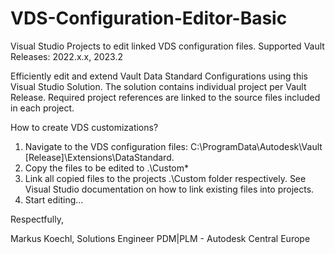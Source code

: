 # VDS-Configuration-Editor-Basic
Visual Studio Projects to edit linked VDS configuration files.
Supported Vault Releases: 2022.x.x, 2023.2

Efficiently edit and extend Vault Data Standard Configurations using this Visual Studio Solution.
The solution contains individual project per Vault Release. Required project references are linked to the source files included in each project.

How to create VDS customizations?
1. Navigate to the VDS configuration files: C:\ProgramData\Autodesk\Vault [Release]\Extensions\DataStandard.
2. Copy the files to be edited to .\Custom* 
3. Link all copied files to the projects .\Custom folder respectively. See Visual Studio documentation on how to link existing files into projects.
4. Start editing...


Respectfully,

Markus Koechl, Solutions Engineer PDM|PLM - Autodesk Central Europe
